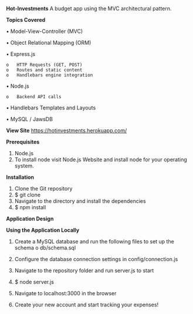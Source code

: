 **Hot-Investments**
A budget app using the MVC architectural pattern.

**Topics Covered**

•	Model-View-Controller (MVC)

•	Object Relational Mapping (ORM)

•	Express.js

	o	HTTP Requests (GET, POST)
	o	Routes and static content
	o	Handlebars engine integration

•	Node.js

	o	Backend API calls

•	Handlebars Templates and Layouts

•	MySQL / JawsDB


**View Site**
https://hotinvestments.herokuapp.com/

**Prerequisites**

1.	Node.js 
2.	To install node visit Node.js Website and install node for your
operating system.

**Installation**

1.	Clone the Git repository
2.	$ git clone <repo>
3.	Navigate to the directory and install the dependencies
4.	$ npm install

**Application Design**


**Using the Application Locally**
1.	Create a MySQL database and run the following files to set up the schema
	o	db/schema.sql

2.	Configure the database connection settings in config/connection.js
3.	Navigate to the repository folder and run server.js to start
4.	$ node server.js
5.	Navigate to localhost:3000 in the browser
6.	Create your new account and start tracking your expenses!
